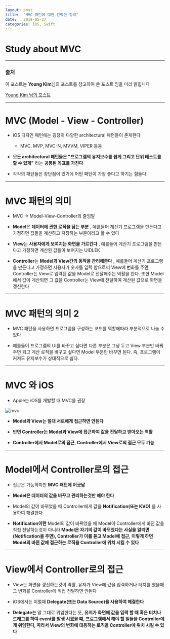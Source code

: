 ```yaml
---
layout: post
title:  "MVC 패턴에 대한 간략한 정리"
date:   2019-05-27
categories: iOS, Swift
---
```


# Study about MVC

---

### 출처

이 포스트는 **Young Kim**님의 포스트를 참고하여 쓴 포스트 임을 미리 밝힙니다

[Young Kim 님의 포스트](https://medium.com/ios-development-with-swift/mvc-%ED%8C%A8%ED%84%B4-in-ios-7751911f8ca8)

---

# MVC (Model - View - Controller)

- iOS 디자인 패턴에는 굉장히 다양한 architectural 패턴들이 존재한다
    - MVC, MVP, MVC-N, MVVM, VIPER 등등
    
- **모든 architectural 패턴들은 "프로그램의 유지보수를 쉽게 그리고 단위 테스트를 할 수 있게"** 라는 **공통된 목표를 가진다**

- 각각의 패턴들은 장단점이 있기에 어떤 패턴이 가장 좋다고 하기는 힘들다

---

# MVC 패턴의 의미

- MVC -> Model-View-Controller의 줄임말

- **Model**은 **데이터에 관한 로직을 담는 부분** , 예를들어 계산기 프로그램을 만든다고 가정하면 값들을 계산하고 저장하는 부분이라고 할 수 있다

- **View**는 **사용자에게 보여지는 화면을 가르킨다** , 예를들어 계산기 프로그램을 만든다고 가정하면 계산된 값들이 보여지는 UIDLEK

- **Controller**는 **Model과 View간의 동작을 관리해준다** , 예를들어 계산기 프로그램을 만든다고 가정하면 사용자가 숫자를 입력 함으로써 View에 변화를 주면, Controller는 View로 입력된 값을 Model로 전달해주는 역활을 한다. 또한 Model에서 값이 계산되면 그 값을 Controller는 View에 전달하여 계산된 값으로 화면을 갱신한다

---

# MVC 패턴의 의미 2

- MVC 패턴을 사용하면 프로그램을 구성하는 코드를 역할에따라 부분적으로 나눌 수 있다

- 예를들어 프로그램의 UI를 바꾸고 싶다면 다른 부분은 그냥 두고 View 부분만 바꿔주면 되고 계산 로직을 바꾸고 싶다면 Model 부분만 바꾸면 된다. 즉, 프로그램이 커져도 유지보수가 상대적으로 쉽다.

---

# MVC 와 iOS

- Apple는 iOS를 개발할 때 MVC를 권장

![mvc](https://user-images.githubusercontent.com/42841888/58394578-eeac1380-807e-11e9-863e-108f28f7a279.png)

- **Model과 View는 절대 서로에게 접근하면 안된다**

- **반면 Controller는 Model과 View에 접근하여 값을 전달하고 받아오는 역활**

- **Controller에서 Model로의 접근, Controller에서 View로의 접근 모두 가능**

---

# Model에서 Controller로의 접근

- 접근은 가능하지만 **MVC 패턴에 어긋남**

- **Model은 데이터의 값을 바꾸고 관리하는것만 해야 한다**

- Model의 값이 바뀌었을 때 Controller에게 값을 **Notification(또는 KVO)** 을 사용하여 해결한다

- **Notification이란** Model의 값이 바뀌었을 때 Model이 Controller에게 바뀐 값을 직접 전달하는것이 아니라 **Model은 자기의 값이 바뀌었다는 사실을 알리면(Notification을 주면), Controller가 이를 듣고 Model에 접근, 이렇게 하면 Model의 바뀐 값에 접근하는 로직을 Controller에 위치 시킬 수 있다**

---

# View에서 Controller로의 접근

- View는 화면을 갱신하는것이 역활, 유저가 View에 값을 입력하거나 터치를 했을때 그 변화를 Controller에 직접 전달하면 안된다

- iOS에서는 이럴때 **Delegate(또는 Data Source)을 사용하여 해결한다**

- **Delegate는** 말 그대로 위임한다는 뜻, **유저가 화면에 값을 입력 할 때 혹은 터치나 드래그를 하여 event를 발생 시켰을 때, 프로그램에서 해야 할 일들을 Controller에게 위임한다, 따라서 View의 변화에 대응하는 로직을 Controller에 위치 시킬 수 있다**
